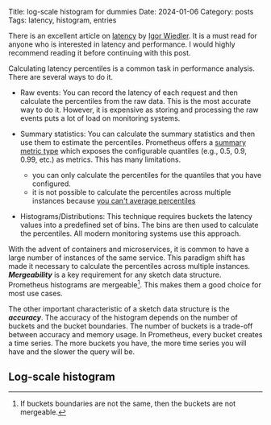Title: log-scale histogram for dummies
Date: 2024-01-06
Category: posts
Tags: latency, histogram, entries

There is an excellent article on [latency](https://igor.io/latency/) by [Igor Wiedler](https://igor.io/). It is a must read for anyone who is interested in latency and performance. I would highly recommend reading it before continuing with this post. 

Calculating latency percentiles is a common task in performance analysis. There are several ways to do it. 

- Raw events: You can record the latency of each request and then calculate the percentiles from the raw data. This is the most accurate way to do it. However, it is expensive as storing and processing the raw events puts a lot of load on monitoring systems.

- Summary statistics: You can calculate the summary statistics and then use them to estimate the percentiles. Prometheus offers a [summary metric type](https://prometheus.io/docs/concepts/metric_types/#summary) which exposes the configurable quantiles (e.g., 0.5, 0.9, 0.99, etc.) as metrics. This has many limitations.
    - you can only calculate the percentiles for the quantiles that you have configured.
    - it is not possible to calculate the percentiles across multiple instances because [you can't average percentiles](http://latencytipoftheday.blogspot.com/2014/06/latencytipoftheday-you-cant-average.html)

- Histograms/Distributions: This technique requires buckets the latency values into a predefined set of bins. The bins are then used to calculate the percentiles. All modern monitoring systems use this approach.

With the advent of containers and microservices, it is common to have a large number of instances of the same service. This paradigm shift has made it necessary to calculate the percentiles across multiple instances. _**Mergeability**_ is a key requirement for any sketch data structure. Prometheus histograms are mergeable[^1]. This makes them a good choice for most use cases.

The other important characteristic of a sketch data structure is the _**accuracy**_. The accuracy of the histogram depends on the number of buckets and the bucket boundaries. The number of buckets is a trade-off between accuracy and memory usage. In Prometheus, every bucket creates a time series. The more buckets you have, the more time series you will have and the slower the query will be.

## Log-scale histogram


[^1]: If buckets boundaries are not the same, then the buckets are not mergeable.